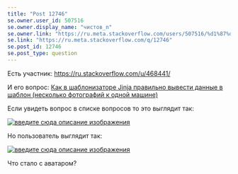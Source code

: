 ```yaml
---
title: "Post 12746"
se.owner.user_id: 507516
se.owner.display_name: "чистов_n"
se.owner.link: "https://ru.meta.stackoverflow.com/users/507516/%d1%87%d0%b8%d1%81%d1%82%d0%be%d0%b2-n"
se.link: "https://ru.meta.stackoverflow.com/q/12746"
se.post_id: 12746
se.post_type: question
---
```

<p>Есть участник: <a href="https://ru.stackoverflow.com/u/468441/">https://ru.stackoverflow.com/u/468441/</a></p>
<p>И его вопрос: <a href="https://ru.stackoverflow.com/q/1521328/">Как в шаблонизаторе Jinja правильно вывести данные в шаблон (несколько фотографий к одной машине)</a></p>
<p>Если увидеть вопрос в списке вопросов то это выглядит так:</p>
<p><a href="https://i.stack.imgur.com/GfThb.png" rel="nofollow noreferrer"><img src="https://i.stack.imgur.com/GfThb.png" alt="введите сюда описание изображения" /></a></p>
<p>Но пользователь выглядит так:</p>
<p><a href="https://i.stack.imgur.com/6zwAK.png" rel="nofollow noreferrer"><img src="https://i.stack.imgur.com/6zwAK.png" alt="введите сюда описание изображения" /></a></p>
<p>Что стало с аватаром?</p>
